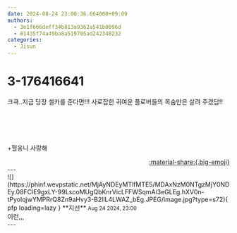 ```yaml
---
date: 2024-08-24 23:00:36.664000+09:00
authors:
  - 3e1f666deff34b813a9362a541b0096d
  - 01435f74a49ba8a519705ad242348232
categories:
  - Jisun
---
```


# 3-176416641

<div class="post-container" markdown="1">
<div class="content-container md-sidebar__scrollwrap" markdown="1">

크큭..지금 당장 셀카를 준다면!!! 사로잡힌 귀여운 플로버들의 목숨만은 살려 주겠답!!<br><br><br><br><br><br>+헐웅니 사랑해

</div>
</div>

<div style="text-align: right;" markdown="1">
<a href="https://weverse.io/fromis9/fanpost/3-176416641" style="text-align: right;">:material-share:{.big-emoji}</a>
</div>
---

<div class="comments-container md-sidebar__scrollwrap" markdown="1">
<div class="comment" markdown="1">
<div class='id-container' markdown="1">
![](https://phinf.wevpstatic.net/MjAyNDEyMTlfMTE5/MDAxNzM0NTgzMjY0NDEy.08FClE9gxLY-99LscoMUgQbKnrVicLFFWSqmAi3eGLEg.hXV0n-tPyoIqjwYMPRrQ8Zn9aHvy3-B2llL4LWAZ_bEg.JPEG/image.jpg?type=s72){ pfp loading=lazy }
**<span class="artist">지선</span>** <small>Aug 24 2024, 23:00</small><br>
</div>
<div class='comment-body' markdown="1">
이런,,,
</div>
</div>
</div>
---
